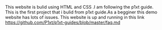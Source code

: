 This website is bulid using HTML and CSS .I am following the p1xt guide. This is the first project that i bulid from p1xt guide.As a begginer this demo website has lots of issues.
This website is up and running in this link https://github.com/P1xt/p1xt-guides/blob/master/faq.md

